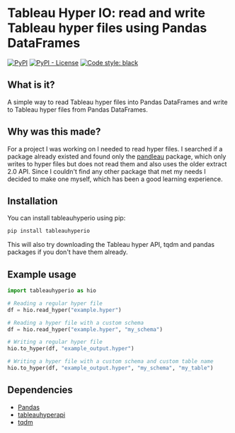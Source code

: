 # Tableau Hyper IO: read and write Tableau hyper files using Pandas DataFrames
[![PyPI](https://img.shields.io/pypi/v/tableauhyperio)](https://pypi.org/project/tableauhyperio)
[![PyPI - License](https://img.shields.io/pypi/l/tableauhyperio)](https://github.com/AlexFrid/tableauhyperio/blob/master/LICENSE)
[![Code style: black](https://img.shields.io/badge/code%20style-black-000000.svg)](https://github.com/psf/black)

## What is it?
A simple way to read Tableau hyper files into Pandas DataFrames
and write to Tableau hyper files from Pandas DataFrames.

## Why was this made?
For a project I was working on I needed to read hyper files.
I searched if a package already existed and found only the [pandleau](https://pypi.org/project/pandleau/) package,
which only writes to hyper files but does not read them and also uses the older extract 2.0 API.
Since I couldn't find any other package that met my needs I decided to make one myself, which has been a good learning experience.

## Installation

You can install tableauhyperio using pip:
```bash
pip install tableauhyperio
```
This will also try downloading the Tableau hyper API, tqdm and pandas packages
if you don't have them already.

## Example usage
```python
import tableauhyperio as hio

# Reading a regular hyper file
df = hio.read_hyper("example.hyper")

# Reading a hyper file with a custom schema
df = hio.read_hyper("example.hyper", "my_schema")

# Writing a regular hyper file
hio.to_hyper(df, "example_output.hyper")

# Writing a hyper file with a custom schema and custom table name
hio.to_hyper(df, "example_output.hyper", "my_schema", "my_table")
```

## Dependencies
- [Pandas](https://pandas.pydata.org)
- [tableauhyperapi](https://help.tableau.com/current/api/hyper_api/en-us/index.html)
- [tqdm](https://github.com/tqdm/tqdm)